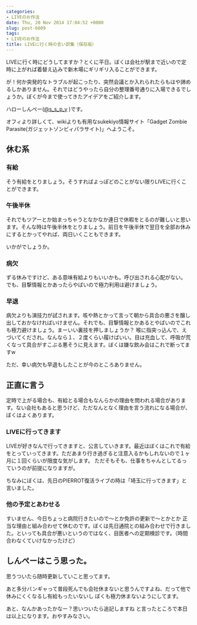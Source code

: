 ```yaml
---
categories:
- LIVEのお作法
date: Thu, 20 Nov 2014 17:04:52 +0000
slug: post-6609
tags:
- LIVEのお作法
title: LIVEに行く時の言い訳集（保存版）
---
```


LIVEに行く時にどうしてますか？とくに平日。ぼくは会社が駅まで近いので定時に上がれば着替え込みで新木場にギリギリ入ることができます。

が！何か突発的なトラブルが起こったり、突然会議とか入れられたらもはや諦めるしかありません。それではどうやったら自分の整理番号通りに入場できるでしょうか。ぼくが今まで使ってきたアイデアをご紹介します。

<!--more--><!--more-->ハローしんぺー(<a href="https://twitter.com/s_s_p_y" target="_blank">@s_s_p_y</a> )です。
オフィより詳しくて、wikiよりも有用なsukekiyo情報サイト「Gadget Zombie Parasite(ガジェットゾンビィパラサイト)」へようこそ。<h2>休む系</h2>

<h3>有給</h3>
そう有給をとりましょう。そうすればよっぽどのことがない限りLIVEに行くことができます。

<h3>午後半休</h3>
それでもツアーとか始まっちゃうとなかなか連日で休暇をとるのが難しいと思います。そんな時は午後半休をとりましょう。前日を午後半休で翌日を全部お休みにするとかってやれば、両日いくこともできます。

いかがでしょうか。

<h3>病欠</h3>
ずる休みですけど、ある意味有給よりもいいかも。呼び出される心配がない。
でも、目撃情報とかあったらやばいので極力利用は避けましょう。

<h3>早退</h3>
病欠よりも演技力が試されます。咳や熱とかって言って朝から具合の悪さを醸し出しておかなければいけません。それでも、目撃情報とかあるとやばいのでこれも極力避けましょう。まーいい裏技を押しましょうか？
喉に指突っ込んで、えづいてくだされ。なんなら１、２度くらい履けばいい。目は充血して、呼吸が荒くなって具合がすこぶる悪そうに見えます。ぼくは嫌な飲み会はこれで断ってますw


ただ、幸い病欠も早退もしたことが今のところありません。


<h2>正直に言う</h2>
定時で上がる場合も、有給とる場合もなんらかの理由を問われる場合があります。ない会社もあると思うけど、ただなんとなく理由を言う流れになる場合が、ぼくはよくあります。

<h3>LIVEに行ってきます</h3>
LIVEが好きなんで行ってきますと、公言していきます。最近はぼくはこれで有給をとっていってきます。ただあまり行き過ぎると注意入るかもしれないので１ヶ月に１回くらいが限度な気がします。
ただそもそも、仕事をちゃんとしてるっていうのが前提になりますが。

ちなみにぼくは、先日のPIERROT復活ライブの時は「埼玉に行ってきます」と言いました。


<h3>他の予定とあわせる</h3>
すいません、今日ちょっと病院行きたいので〜とか免許の更新で〜とかとか
正当な理由と組み合わせて休むのです。ぼくは先日通院との組み合わせで行きました。といっても具合が悪いというのではなく、目医者への定期検診です。（時間合わなくていけなかったけど）


<h2>しんぺーはこう思った。</h2>
思うついたら随時更新していこと思ってます。

あと多分バンギャって普段死んでも会社休まないと思うんですよね、だって他で休みにくくなるし有給もったいないし
ぼくも極力休まないようにしてます。

あと、なんかあったかなー？思いついたら追記しますね
と言ったところで本日は以上になります。おやすみなさい。